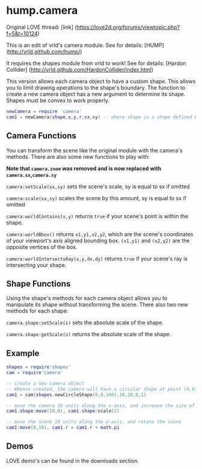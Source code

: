 # hump.camera

Original LOVE thread: [link] (https://love2d.org/forums/viewtopic.php?f=5&t=10124)

This is an edit of vrld's camera module. See for details: [HUMP] (http://vrld.github.com/hump/)

It requires the shapes module from vrld to work! See for details: [Hardon Collider] (http://vrld.github.com/HardonCollider/index.html)

This version allows each camera object to have a custom shape. This allows you to limit drawing operations to the shape's boundary. The function to create a new camera object has a new argument to determine its shape. Shapes must be convex to work properly.

````lua
newCamera = require 'camera'
cam1 = newCamera(shape,x,y,r,sx,sy) -- where shape is a shape defined by the shapes module
````

## Camera Functions

You can transform the scene like the original module with the camera's methods. There are also some new functions to play with:

**Note that `camera.zoom` was removed and is now replaced with `camera.sx`,`camera.sy`**

`camera:setScale(sx,sy)` sets the scene's scale, sy is equal to sx if omitted

`camera:scale(sx,sy)` scales the scene by this amount, sy is equal to sx if omitted

`camera:worldContains(x,y)` returns `true` if your scene's point is within the shape.

`camera:worldBbox()` returns `x1,y1,x2,y2`, which are the scene's coordinates of your viewport's axis aligned bounding box. `(x1,y1)` and `(x2,y2)` are the opposite vertices of the box.

`camera:worldIntersectsRay(x,y,dx,dy)` returns `true` if your scene's ray is intersecting your shape.

## Shape Functions

Using the shape's methods for each camera object allows you to manipulate its shape without transforming the scene. There also two new methods for each shape:

`camera.shape:setScale(s)` sets the absolute scale of the shape.

`camera.shape:getScale(s)` returns the absolute scale of the shape.

## Example

````lua
shapes = require'shapes'
cam = require'camera'

-- create a new camera object
-- Whence created, the camera will have a circular shape at point (0,0) with radius = 100. The camera will also center on point (10,10) in the scene. 
cam1 = cam(shapes.newCircleShape(0,0,100),10,10,0,1)

-- move the camera 10 units along the x-axis, and increase the size of the shape
cam1.shape:move(10,0), cam1.shape:scale(2)

-- move the scene 10 units along the y-axis, and rotate the scene
cam1:move(0,10), cam1.r = cam1.r + math.pi
````

## Demos

LOVE demo's can be found in the downloads section.